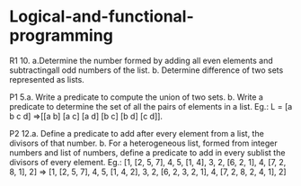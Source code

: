 # Logical-and-functional-programming

R1
10. a.Determine the number formed by adding all even elements and subtractingall odd numbers of the list.
b. Determine difference of two sets represented as lists.

P1
5.a. Write a predicate to compute the union of two sets.
b. Write a predicate to determine the set of all the pairs of elements in a list. 
Eg.: L = [a b c d] =>[[a b] [a c] [a d] [b c] [b d] [c d]].

P2
12.a. Define a predicate to add after every element from a list, the divisors of that number.
b. For a heterogeneous list, formed from integer numbers and list of numbers, 
define a predicate to add in every sublist the divisors of every element.
Eg.: [1, [2, 5, 7], 4, 5, [1, 4], 3, 2, [6, 2, 1], 4, [7, 2, 8, 1], 2] =>
[1, [2, 5, 7], 4, 5, [1, 4, 2], 3, 2, [6, 2, 3, 2, 1], 4, [7, 2, 8, 2, 4, 1], 2]
